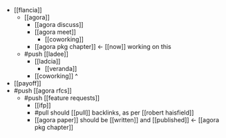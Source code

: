 - [[flancia]]
  - [[agora]]
    - [[agora discuss]]
    - [[agora meet]]
      - [[coworking]]
    - [[agora pkg chapter]] <- [[now]] working on this
  - #push [[ladee]]
    - [[ladcia]]
      - [[veranda]]
    - [[coworking]] ^
- [[payoff]]
- #push [[agora rfcs]]
  - #push [[feature requests]]
    - [[ifp]]
    - #pull should [[pull]] backlinks, as per [[robert haisfield]]
    - [[agora paper]] should be [[written]] and [[published]] <- [[agora pkg chapter]]
